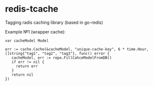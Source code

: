 # redis-tcache
Tagging radis caching library (based in go-redis)

Example №1 (wrapper cache): 

```golang
var cacheModel Model
  
err := cache.Cache(&cacheModel, "unique-cache-key", 6 * time.Hour, []string{"tag1", "tag2", "tag3"}, func() error {
   cacheModel, err := repo.FillCahceModelFromDB()
   if err != nil {
     return err
   }
   return nil
})  
```
